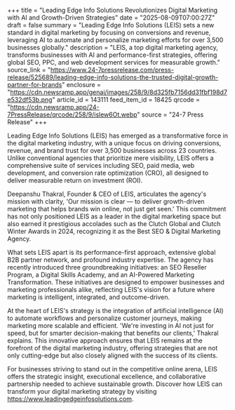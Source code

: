 +++
title = "Leading Edge Info Solutions Revolutionizes Digital Marketing with AI and Growth-Driven Strategies"
date = "2025-08-09T07:00:27Z"
draft = false
summary = "Leading Edge Info Solutions (LEIS) sets a new standard in digital marketing by focusing on conversions and revenue, leveraging AI to automate and personalize marketing efforts for over 3,500 businesses globally."
description = "LEIS, a top digital marketing agency, transforms businesses with AI and performance-first strategies, offering global SEO, PPC, and web development services for measurable growth."
source_link = "https://www.24-7pressrelease.com/press-release/525689/leading-edge-info-solutions-the-trusted-digital-growth-partner-for-brands"
enclosure = "https://cdn.newsramp.app/genai/images/258/9/8d325fb7156dd31fbf198d7e532df53b.png"
article_id = 143111
feed_item_id = 18425
qrcode = "https://cdn.newsramp.app/24-7PressRelease/qrcode/258/9/islew6Ot.webp"
source = "24-7 Press Release"
+++

<p>Leading Edge Info Solutions (LEIS) has emerged as a transformative force in the digital marketing industry, with a unique focus on driving conversions, revenue, and brand trust for over 3,500 businesses across 23 countries. Unlike conventional agencies that prioritize mere visibility, LEIS offers a comprehensive suite of services including SEO, paid media, web development, and conversion rate optimization (CRO), all designed to deliver measurable return on investment (ROI).</p><p>Deepanshu Thakral, Founder & CEO of LEIS, articulates the agency's mission with clarity, 'Our mission is clear — to deliver growth-driven marketing that helps brands win online, not just get seen.' This commitment has not only positioned LEIS as a leader in the digital marketing space but also earned it prestigious accolades such as the Clutch Global and Clutch Winter Awards in 2024, recognizing it as the Best SEO & Digital Marketing Agency.</p><p>What sets LEIS apart is its performance-first approach, extensive global B2B partner network, and profound industry expertise. The agency has recently introduced three groundbreaking initiatives: an SEO Reseller Program, a Digital Skills Academy, and an AI-Powered Marketing Transformation. These initiatives are designed to empower businesses and marketing professionals alike, reflecting LEIS's vision for a future where marketing is intelligent, integrated, and outcome-driven.</p><p>At the heart of LEIS's strategy is the integration of artificial intelligence (AI) to automate workflows and personalize customer journeys, making marketing more scalable and efficient. 'We're investing in AI not just for speed, but for smarter decision-making that benefits our clients,' Thakral explains. This innovative approach ensures that LEIS remains at the forefront of the digital marketing industry, offering strategies that are not only cutting-edge but also closely aligned with the success of its clients.</p><p>For businesses striving to stand out in the competitive online arena, LEIS offers the strategic insight, executional excellence, and collaborative partnership needed to achieve sustainable growth. Discover how LEIS can transform your digital marketing strategy by visiting <a href='https://www.leadingedgeinfosolutions.com' rel='nofollow' target='_blank'>https://www.leadingedgeinfosolutions.com</a>.</p>